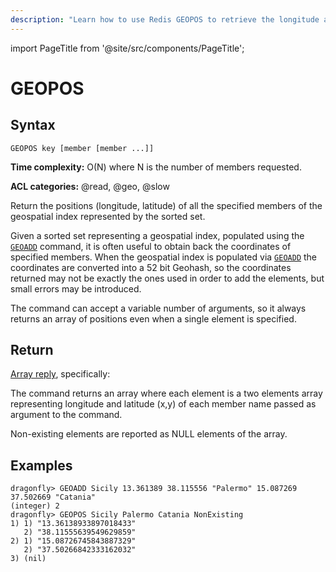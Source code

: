```yaml
---
description: "Learn how to use Redis GEOPOS to retrieve the longitude and latitude of a geographical point from your database."
---
```


import PageTitle from '@site/src/components/PageTitle';

# GEOPOS

<PageTitle title="Redis GEOPOS Command (Documentation) | Dragonfly" />

## Syntax

    GEOPOS key [member [member ...]]

**Time complexity:** O(N) where N is the number of members requested.

**ACL categories:** @read, @geo, @slow

Return the positions (longitude, latitude) of all the specified members of the geospatial index represented by the sorted set.

Given a sorted set representing a geospatial index, populated using the [`GEOADD`](./geoadd.md) command, it is often useful to obtain back the coordinates of specified members.
When the geospatial index is populated via [`GEOADD`](./geoadd.md) the coordinates are converted into a 52 bit Geohash,
so the coordinates returned may not be exactly the ones used in order to add the elements, but small errors may be introduced.

The command can accept a variable number of arguments, so it always returns an array of positions even when a single element is specified.

## Return

[Array reply](https://redis.io/docs/latest/develop/reference/protocol-spec/#arrays), specifically:

The command returns an array where each element is a two elements array representing longitude and latitude (x,y) of each member name passed as argument to the command.

Non-existing elements are reported as NULL elements of the array.

## Examples

```shell
dragonfly> GEOADD Sicily 13.361389 38.115556 "Palermo" 15.087269 37.502669 "Catania"
(integer) 2
dragonfly> GEOPOS Sicily Palermo Catania NonExisting
1) 1) "13.36138933897018433"
   2) "38.11555639549629859"
2) 1) "15.08726745843887329"
   2) "37.50266842333162032"
3) (nil)
```
